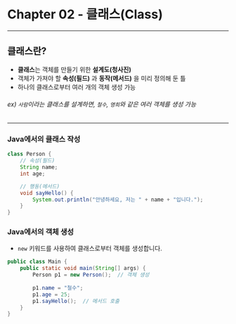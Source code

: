 # Chapter 02 - 클래스(Class)

---

## 클래스란?

- **클래스**는 객체를 만들기 위한 **설계도(청사진)** 
- 객체가 가져야 할 **속성(필드)** 과 **동작(메서드)** 을 미리 정의해 둔 틀
- 하나의 클래스로부터 여러 개의 객체 생성 가능

###### ex) `사람`이라는 클래스를 설계하면, `철수`, `영희`와 같은 여러 객체를 생성 가능

---

### Java에서의 클래스 작성

```java
class Person {
    // 속성(필드)
    String name;
    int age;

    // 행동(메서드)
    void sayHello() {
        System.out.println("안녕하세요, 저는 " + name + "입니다.");
    }
}
```

### Java에서의 객체 생성
- `new` 키워드를 사용하여 클래스로부터 객체를 생성합니다.

```java
public class Main {
    public static void main(String[] args) {
        Person p1 = new Person();  // 객체 생성
        
        p1.name = "철수";
        p1.age = 25;
        p1.sayHello();  // 메서드 호출
    }
}
```